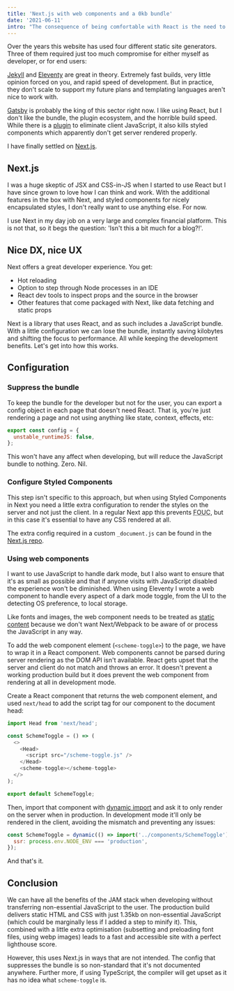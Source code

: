```yaml
---
title: 'Next.js with web components and a 0kb bundle'
date: '2021-06-11'
intro: "The consequence of being comfortable with React is the need to accept a JavaScript bundle. If you can live with some limitations, it doesn't have to be that way."
---
```


Over the years this website has used four different static site generators. Three of them required just too much compromise for either myself as developer, or for end users:

[Jekyll](https://jekyllrb.com/) and [Eleventy](https://www.11ty.dev/) are great in theory. Extremely fast builds, very little opinion forced on you, and rapid speed of development. But in practice, they don't scale to support my future plans and templating languages aren't nice to work with.

[Gatsby](https://www.gatsbyjs.com/) is probably the king of this sector right now. I like using React, but I don't like the bundle, the plugin ecosystem, and the horrible build speed. While there is a [plugin](https://www.gatsbyjs.com/plugins/gatsby-plugin-no-javascript/) to eliminate client JavaScript, it also kills styled components which apparently don't get server rendered properly.

I have finally settled on [Next.js](https://nextjs.org/).

## Next.js

I was a huge skeptic of JSX and CSS-in-JS when I started to use React but I have since grown to love how I can think and work. With the additional features in the box with Next, and styled components for nicely encapsulated styles, I don't really want to use anything else. For now.

I use Next in my day job on a very large and complex financial platform. This is not that, so it begs the question: 'Isn't this a bit much for a blog?!'.

## Nice DX, nice UX

Next offers a great developer experience. You get:

- Hot reloading
- Option to step through Node processes in an IDE
- React dev tools to inspect props and the source in the browser
- Other features that come packaged with Next, like data fetching and static props

Next is a library that uses React, and as such includes a JavaScript bundle. With a little configuration we can lose the bundle, instantly saving kilobytes and shifting the focus to performance. All while keeping the development benefits. Let's get into how this works.

## Configuration

### Suppress the bundle

To keep the bundle for the developer but not for the user, you can export a config object in each page that doesn't need React. That is, you're just rendering a page and not using anything like state, context, effects, etc:

```javascript
export const config = {
  unstable_runtimeJS: false,
};
```

This won't have any affect when developing, but will reduce the JavaScript bundle to nothing. Zero. Nil.

### Configure Styled Components

This step isn't specific to this approach, but when using Styled Components in Next you need a little extra configuration to render the styles on the server and not just the client. In a regular Next app this prevents <abbr title="Flash of Unstyled Content">FOUC</abbr>, but in this case it's essential to have any CSS rendered at all.

The extra config required in a custom `_document.js` can be found in the [Next.js repo](https://github.com/vercel/next.js/blob/canary/examples/with-styled-components/pages/_document.js).

### Using web components

I want to use JavaScript to handle dark mode, but I also want to ensure that it's as small as possible and that if anyone visits with JavaScript disabled the experience won't be diminished. When using Eleventy I wrote a web component to handle every aspect of a dark mode toggle, from the UI to the detecting OS preference, to local storage.

Like fonts and images, the web component needs to be treated as [static content](https://nextjs.org/docs/basic-features/static-file-serving) because we don't want Next/Webpack to be aware of or process the JavaScript in any way.

To add the web component element (`<scheme-toggle>`) to the page, we have to wrap it in a React component. Web components cannot be parsed during server rendering as the DOM API isn't available. React gets upset that the server and client do not match and throws an error. It doesn't prevent a working production build but it does prevent the web component from rendering at all in development mode.

Create a React component that returns the web component element, and used `next/head` to add the script tag for our component to the document head:

```javascript
import Head from 'next/head';

const SchemeToggle = () => (
  <>
    <Head>
      <script src="/scheme-toggle.js" />
    </Head>
    <scheme-toggle></scheme-toggle>
  </>
);

export default SchemeToggle;
```

Then, import that component with [dynamic import](https://nextjs.org/docs/advanced-features/dynamic-import) and ask it to only render on the server when in production. In development mode it'll only be rendered in the client, avoiding the mismatch and preventing any issues:

```javascript
const SchemeToggle = dynamic(() => import('../components/SchemeToggle'), {
  ssr: process.env.NODE_ENV === 'production',
});
```

And that's it.

## Conclusion

We can have all the benefits of the JAM stack when developing without transferring non-essential JavaScript to the user. The production build delivers static HTML and CSS with just 1.35kb on non-essential JavaScript (which could be marginally less if I added a step to minify it). This, combined with a little extra optimisation (subsetting and preloading font files, using webp images) leads to a fast and accessible site with a perfect lighthouse score.

However, this uses Next.js in ways that are not intended. The config that suppresses the bundle is so non-standard that it's not documented anywhere. Further more, if using TypeScript, the compiler will get upset as it has no idea what `scheme-toggle` is.

